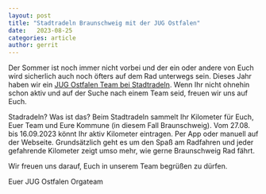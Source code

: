 ```yaml
---
layout: post
title: "Stadtradeln Braunschweig mit der JUG Ostfalen"
date:   2023-08-25
categories: article
author: gerrit
---
```


Der Sommer ist noch immer nicht vorbei und der ein oder andere von Euch wird sicherlich auch noch öfters auf dem Rad unterwegs sein.
Dieses Jahr haben wir ein <a href="https://www.stadtradeln.de/index.php?id=171&L=0&team_preselect=82767">JUG Ostfalen Team bei Stadtradeln</a>.
Wenn Ihr nicht ohnehin schon aktiv und auf der Suche nach einem Team seid, freuen wir uns auf Euch.

Stadradeln? Was ist das?
Beim Stadtradeln sammelt Ihr Kilometer für Euch, Euer Team und Eure Kommune (in diesem Fall Braunschweig).
Vom 27.08. bis 16.09.2023 könnt Ihr aktiv Kilometer eintragen. Per App oder manuell auf der Webseite.
Grundsätzlich geht es um den Spaß am Radfahren und jeder gefahrende Kilometer zeigt umso mehr, wie gerne Braunschweig Rad fährt.

Wir freuen uns darauf, Euch in unserem Team begrüßen zu dürfen.

Euer JUG Ostfalen Orgateam
